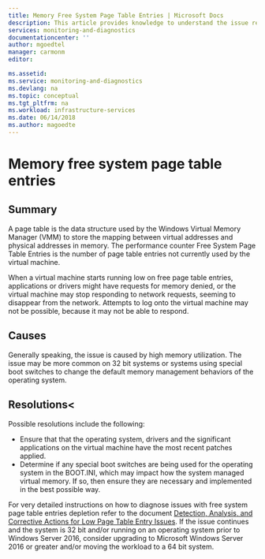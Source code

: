 ```yaml
---
title: Memory Free System Page Table Entries | Microsoft Docs
description: This article provides knowledge to understand the issue reported, what are the possible causes, and how to resolve the health issue identified by Azure Monitor VM Health.
services: monitoring-and-diagnostics
documentationcenter: ''
author: mgoedtel
manager: carmonm
editor: 

ms.assetid: 
ms.service: monitoring-and-diagnostics
ms.devlang: na
ms.topic: conceptual
ms.tgt_pltfrm: na
ms.workload: infrastructure-services
ms.date: 06/14/2018
ms.author: magoedte
---
```


# Memory free system page table entries

## Summary

A page table is the data structure used by the Windows Virtual Memory Manager (VMM) to store the mapping between virtual addresses and physical addresses in memory. The performance counter Free System Page Table Entries is the number of page table entries not currently used by the virtual machine. 

When a virtual machine starts running low on free page table entries, applications or drivers might have requests for memory denied, or the virtual machine may stop responding to network requests, seeming to disappear from the network.  Attempts to log onto the virtual machine may not be possible, because it may not be able to respond.

## Causes

Generally speaking, the issue is caused by high memory utilization.  The issue may be more common on 32 bit systems or systems using special boot switches to change the default memory management behaviors of the operating system.

## Resolutions<

Possible resolutions include the following:

- Ensure that that the operating system, drivers and the significant applications on the virtual machine have the most recent patches applied.
- Determine if any special boot switches are being used for the operating system in the BOOT.INI, which may impact how the system managed virtual memory.  If so, then ensure they are necessary and implemented in the best possible way. 

For very detailed instructions on how to diagnose issues with free system page table entries depletion refer to the document [Detection, Analysis, and Corrective Actions for Low Page Table Entry Issues](http://go.microsoft.com/fwlink/?LinkId=201347). If the issue continues and the system is 32 bit and/or running on an operating system prior to Windows Server 2016, consider upgrading to Microsoft Windows Server 2016 or greater and/or moving the workload to a 64 bit system.